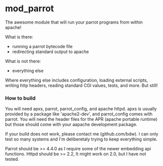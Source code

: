 mod_parrot
==========

The awesome module that will run your parrot programs from within apache!

What is there:

* running a parrot bytecode file
* redirecting standard output to apache

What is not there:

* everything else

Where everything else includes configuration, loading external scripts,
writing http headers, reading standard CGI values, tests, and more. But
still!

### How to build

You will need apxs, parrot, parrot_config, and apache httpd.  apxs is
usually provided by a package like 'apache2-dev', and parrot_config comes
with parrot. You will need the header files for the APR (apache portable
runtime) but those should come with your aapache development package.

If your build does not work, please contact me (github.com/bdw). I can only
test so many systems and I'm deliberetaly trying to keep everything simple.

Parrot should be >= 4.4.0 as I require some of the newer embedding api
functions. Httpd should be >= 2.2, It might work on 2.0, but I have not
tested.

